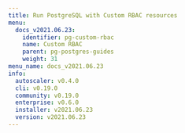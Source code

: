 ```yaml
---
title: Run PostgreSQL with Custom RBAC resources
menu:
  docs_v2021.06.23:
    identifier: pg-custom-rbac
    name: Custom RBAC
    parent: pg-postgres-guides
    weight: 31
menu_name: docs_v2021.06.23
info:
  autoscaler: v0.4.0
  cli: v0.19.0
  community: v0.19.0
  enterprise: v0.6.0
  installer: v2021.06.23
  version: v2021.06.23
---
```


